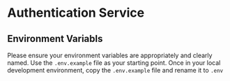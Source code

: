 # Authentication Service

## Environment Variabls

Please ensure your environment variables are appropriately and clearly named.
Use the `.env.example` file as your starting point. Once in your local development environment, copy the `.env.example` file and rename it to `.env`
